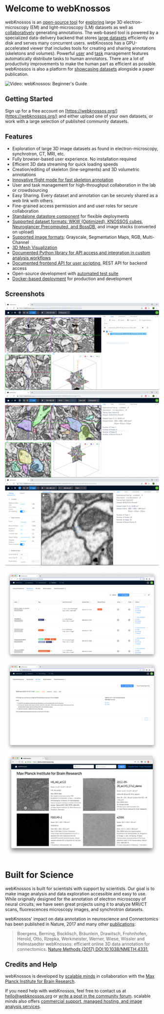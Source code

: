 # Welcome to webKnossos

webKnossos is an [open-source tool](https://github.com/scalableminds/webknossos) for [exploring](./tracing_ui.md) large 3D electron-microscopy (EM) and light-microscopy (LM) datasets as well as [collaboratively](./sharing.md) generating annotations.
The web-based tool is powered by a specialized data-delivery backend that stores [large datasets](./datasets.md) efficiently on disk and serves many concurrent users.
webKnossos has a GPU-accelerated viewer that includes tools for creating and sharing annotations (skeletons and volumes).
Powerful [user](./users.md) and [task](./tasks.md) management features automatically distribute tasks to human annotators.
There are a lot of productivity improvements to make the human part as efficient as possible.
webKnossos is also a platform for [showcasing datasets](https://webknossos.org) alongside a paper publication.

![Video: webKnossos: Beginner's Guide](https://www.youtube.com/watch?v=jsz0tc3tuKI)

## Getting Started
Sign up for a free account on [https://webknossos.org/](https://webknossos.org/) and either upload one of your own datasets, or work with a large selection of published community datasets. 

## Features
* Exploration of large 3D image datasets as found in electron-microscopy, synchrotron, CT, MRI, etc.
* Fully browser-based user experience. No installation required
* Efficient 3D data streaming for quick loading speeds
* Creation/editing of skeleton (line-segments) and 3D volumetric annotations
* [Innovative flight mode for fast skeleton annotation](https://www.nature.com/articles/nmeth.4331)
* User and task management for high-throughput collaboration in the lab or crowdsourcing
* Easy Sharing. Every dataset and annotation can be securely shared as a web link with others
* Fine-grained access permission and and user roles for secure collaboration
* [Standalone datastore component](https://github.com/scalableminds/webknossos/tree/master/webknossos-datastore) for flexible deployments
* [Supported dataset formats: WKW (Optimized), KNOSSOS cubes](./data_formats.md), [Neuroglancer Precomputed, and BossDB](https://github.com/scalableminds/webknossos-connect), and image stacks (converted on upload)
* [Supported image formats](./data_formats.md): Grayscale, Segmentation Maps, RGB, Multi-Channel
* [3D Mesh Visualization](./mesh_visualization.md)
* [Documented Python library for API access and integration in custom analysis workflows](https://docs.webknossos.org/webknossos-py/index.html)
* [Documented frontend API for user scripting](https://webknossos.org/assets/docs/frontend-api/index.html), REST API for backend access
* Open-source development with [automated test suite](https://circleci.com/gh/scalableminds/webknossos)
* [Docker-based deployment](https://hub.docker.com/r/scalableminds/webknossos/) for production and development

## Screenshots

![Skeleton Annotations](./images/tracing_ui_skeleton.png)
![Volume Annotations](./images/tracing_ui_volume.png)
![Flight Mode](./images/tracing_ui_flight.png)

![Managing Datasets](./images/dashboard_datasets.png)
![Working on Tasks](./images/dashboard_tasks.png)
![Showcasing Datasets](./images/spotlight.png)

# Built for Science
webKnossos is built for scientists with support by scientists. Our goal is to make image analysis and data exploration accessible and easy to use. 
While originally designed for the annotation of electron microscopy of neural circuits, we have seen great projects using it to analyze MRI/CT scans, fluorescences microscopy images, and synchrotron datasets.

webKnossos' impact on data annotation in neuroscience and Connectomics has been published in Nature, 2017 and many other [publications](./publications.md):

> Boergens, Berning, Bocklisch, Bräunlein, Drawitsch, Frohnhofen, Herold, Otto, Rzepka, Werkmeister, Werner, Wiese, Wissler and Helmstaedter
webKnossos: efficient online 3D data annotation for connectomics.
[Nature Methods (2017) DOI:10.1038/NMETH.4331.](https://www.nature.com/articles/nmeth.4331)


## Credits and Help

webKnossos is developed by [scalable minds](https://scalableminds.com) in collaboration with the [Max Planck Institute for Brain Research](https://brain.mpg.de/connectomics).

If you need help with webKnossos, feel free to contact us at [hello@webknossos.org](mailto:hello@webknossos.org) or [write a post in the community forum](https://forum.image.sc/tag/webknossos). 
scalable minds also offers [commercial support, managed hosting, and image analysis services](https://webknossos.org/pricing).
